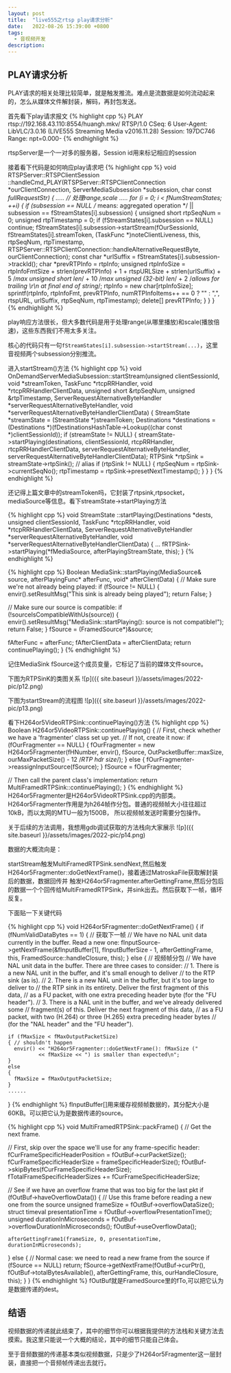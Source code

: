 ```yaml
---
layout: post
title:  "live555之rtsp play请求分析"
date:   2022-08-26 15:39:00 +0800
tags:
  - 音视频开发
description:
---
```


PLAY请求分析
---------------
PLAY请求的相关处理比较简单，就是触发推流。难点是流数据是如何流动起来的，怎么从媒体文件解封装，解码，再封包发送。

首先看下play请求报文
{% highlight cpp %}
PLAY rtsp://192.168.43.110:8554/huangh.mkv/ RTSP/1.0
CSeq: 6
User-Agent: LibVLC/3.0.16 (LIVE555 Streaming Media v2016.11.28)
Session: 197DC746
Range: npt=0.000-
{% endhighlight %}

rtspServer是一个一对多的服务器，Session id用来标记相应的session

接着看下代码是如何响应play请求吧
{% highlight cpp %}
void RTSPServer::RTSPClientSession ::handleCmd_PLAY(RTSPServer::RTSPClientConnection *ourClientConnection,
                                                    ServerMediaSubsession *subsession, char const *fullRequestStr)
{
  .....
  // 处理range,scale
  .....
  for (i = 0; i < fNumStreamStates; ++i)
   {
     if (subsession == NULL /* means: aggregated operation */
         || subsession == fStreamStates[i].subsession)
     {
       unsigned short rtpSeqNum = 0;
       unsigned rtpTimestamp = 0;
       if (fStreamStates[i].subsession == NULL)
         continue;
       fStreamStates[i].subsession->startStream(fOurSessionId,
                                                fStreamStates[i].streamToken,
                                                (TaskFunc *)noteClientLiveness, this,
                                                rtpSeqNum, rtpTimestamp,
                                                RTSPServer::RTSPClientConnection::handleAlternativeRequestByte, ourClientConnection);
       const char *urlSuffix = fStreamStates[i].subsession->trackId();
       char *prevRTPInfo = rtpInfo;
       unsigned rtpInfoSize = rtpInfoFmtSize + strlen(prevRTPInfo) + 1 + rtspURLSize + strlen(urlSuffix) + 5 /*max unsigned short len*/
                              + 10                                                                           /*max unsigned (32-bit) len*/
                              + 2 /*allows for trailing \r\n at final end of string*/;
       rtpInfo = new char[rtpInfoSize];
       sprintf(rtpInfo, rtpInfoFmt,
               prevRTPInfo,
               numRTPInfoItems++ == 0 ? "" : ",",
               rtspURL, urlSuffix,
               rtpSeqNum,
               rtpTimestamp);
       delete[] prevRTPInfo;
     }
   }
}
{% endhighlight %}

play响应方法很长，但大多数代码是用于处理range(从哪里播放)和scale(播放倍速)，这些东西我们不用太多关注。

核心的代码只有一句`fStreamStates[i].subsession->startStream(...)`，这里音视频两个subsession分别推流。

进入startStream()方法
{% highlight cpp %}
void OnDemandServerMediaSubsession::startStream(unsigned clientSessionId,
                                                void *streamToken,
                                                TaskFunc *rtcpRRHandler,
                                                void *rtcpRRHandlerClientData,
                                                unsigned short &rtpSeqNum,
                                                unsigned &rtpTimestamp,
                                                ServerRequestAlternativeByteHandler *serverRequestAlternativeByteHandler,
                                                void *serverRequestAlternativeByteHandlerClientData)
{
  StreamState *streamState = (StreamState *)streamToken;
  Destinations *destinations = (Destinations *)(fDestinationsHashTable->Lookup((char const *)clientSessionId));
  if (streamState != NULL)
  {
    streamState->startPlaying(destinations, clientSessionId,
                              rtcpRRHandler, rtcpRRHandlerClientData,
                              serverRequestAlternativeByteHandler, serverRequestAlternativeByteHandlerClientData);
    RTPSink *rtpSink = streamState->rtpSink(); // alias
    if (rtpSink != NULL)
    {
      rtpSeqNum = rtpSink->currentSeqNo();
      rtpTimestamp = rtpSink->presetNextTimestamp();
    }
  }
}
{% endhighlight %}

还记得上篇文章中的streamToken吗，它封装了rtpsink,rtpsocket，mediaSource等信息。看下streamState->startPlaying方法

{% highlight cpp %}
void StreamState ::startPlaying(Destinations *dests, unsigned clientSessionId,
                                TaskFunc *rtcpRRHandler, void *rtcpRRHandlerClientData,
                                ServerRequestAlternativeByteHandler *serverRequestAlternativeByteHandler,
                                void *serverRequestAlternativeByteHandlerClientData)
{
  ...
  fRTPSink->startPlaying(*fMediaSource, afterPlayingStreamState, this);
}
{% endhighlight %}

{% highlight cpp %}
Boolean MediaSink::startPlaying(MediaSource& source,
				afterPlayingFunc* afterFunc,
				void* afterClientData) {
  // Make sure we're not already being played:
  if (fSource != NULL) {
    envir().setResultMsg("This sink is already being played");
    return False;
  }

  // Make sure our source is compatible:
  if (!sourceIsCompatibleWithUs(source)) {
    envir().setResultMsg("MediaSink::startPlaying(): source is not compatible!");
    return False;
  }
  fSource = (FramedSource*)&source;

  fAfterFunc = afterFunc;
  fAfterClientData = afterClientData;
  return continuePlaying();
}
{% endhighlight %}

记住MediaSink fSource这个成员变量，它标记了当前的媒体文件source。

下图为RTPSinK的类图关系
![p]({{ site.baseurl }}/assets/images/2022-pic/p12.png)

下图为startStream的流程图
![p]({{ site.baseurl }}/assets/images/2022-pic/p13.png)

看下H264or5VideoRTPSink::continuePlaying()方法
{% highlight cpp %}
Boolean H264or5VideoRTPSink::continuePlaying()
{
  // First, check whether we have a 'fragmenter' class set up yet.
  // If not, create it now:
  if (fOurFragmenter == NULL)
  {
    fOurFragmenter = new H264or5Fragmenter(fHNumber, envir(), fSource, OutPacketBuffer::maxSize,
                                           ourMaxPacketSize() - 12 /*RTP hdr size*/);
  }
  else
  {
    fOurFragmenter->reassignInputSource(fSource);
  }
  fSource = fOurFragmenter;

  // Then call the parent class's implementation:
  return MultiFramedRTPSink::continuePlaying();
}
{% endhighlight %}
H264or5Fragmenter是H264or5VideoRTPSink.cpp的内部类。H264or5Fragmenter作用是为h264帧作分包。普通的视频帧大小往往超过10kB，而以太网的MTU一般为1500B，
所以视频帧发送时需要分包操作。

关于后续的方法调用，我想用gdb调试获取的方法栈向大家展示
![p]({{ site.baseurl }}/assets/images/2022-pic/p14.png)

数据的大概流向是：

startStream触发MultiFramedRTPSink.sendNext,然后触发H264or5Fragmenter::doGetNextFrame()，接着通过MatroskaFile获取解封装后的数据，数据回传并
触发H264or5Fragmenter.afterGettingFrame,然后分包后的数据一个个回传给MultiFramedRTPSink，并sink出去。然后获取下一帧，循环反复。

下面贴一下关键代码

{% highlight cpp %}
void H264or5Fragmenter::doGetNextFrame()
{
  if (fNumValidDataBytes == 1)
  {
    // 获取下一帧
    // We have no NAL unit data currently in the buffer.  Read a new one:
    fInputSource->getNextFrame(&fInputBuffer[1], fInputBufferSize - 1,
                               afterGettingFrame, this,
                               FramedSource::handleClosure, this);
  }
  else
  {
    // 视频帧分包
    // We have NAL unit data in the buffer.  There are three cases to consider:
    // 1. There is a new NAL unit in the buffer, and it's small enough to deliver
    //    to the RTP sink (as is).
    // 2. There is a new NAL unit in the buffer, but it's too large to deliver to
    //    the RTP sink in its entirety.  Deliver the first fragment of this data,
    //    as a FU packet, with one extra preceding header byte (for the "FU header").
    // 3. There is a NAL unit in the buffer, and we've already delivered some
    //    fragment(s) of this.  Deliver the next fragment of this data,
    //    as a FU packet, with two (H.264) or three (H.265) extra preceding header bytes
    //    (for the "NAL header" and the "FU header").

    if (fMaxSize < fMaxOutputPacketSize)
    { // shouldn't happen
      envir() << "H264or5Fragmenter::doGetNextFrame(): fMaxSize ("
              << fMaxSize << ") is smaller than expected\n";
    }
    else
    {
      fMaxSize = fMaxOutputPacketSize;
    }
    ......
  }
{% endhighlight %}
fInputBuffer[]用来缓存视频帧数据的，其分配大小是60KB。可以把它认为是数据传递的source。

{% highlight cpp %}
void MultiFramedRTPSink::packFrame()
{
  // Get the next frame.

  // First, skip over the space we'll use for any frame-specific header:
  fCurFrameSpecificHeaderPosition = fOutBuf->curPacketSize();
  fCurFrameSpecificHeaderSize = frameSpecificHeaderSize();
  fOutBuf->skipBytes(fCurFrameSpecificHeaderSize);
  fTotalFrameSpecificHeaderSizes += fCurFrameSpecificHeaderSize;

  // See if we have an overflow frame that was too big for the last pkt
  if (fOutBuf->haveOverflowData())
  {
    // Use this frame before reading a new one from the source
    unsigned frameSize = fOutBuf->overflowDataSize();
    struct timeval presentationTime = fOutBuf->overflowPresentationTime();
    unsigned durationInMicroseconds = fOutBuf->overflowDurationInMicroseconds();
    fOutBuf->useOverflowData();

    afterGettingFrame1(frameSize, 0, presentationTime, durationInMicroseconds);
  }
  else
  {
    // Normal case: we need to read a new frame from the source
    if (fSource == NULL)
      return;
    fSource->getNextFrame(fOutBuf->curPtr(), fOutBuf->totalBytesAvailable(),
                          afterGettingFrame, this, ourHandleClosure, this);
  }
}
{% endhighlight %}
fOutBuf就是FramedSource里的fTo,可以把它认为是数据传递的dest。

结语
--------------
视频数据的传递就此结束了，其中的细节你可以根据我提供的方法栈和关键方法去摸索。我这里只能说一个大概的结论，其中的细节只能自己体会。

至于音频数据的传递基本类似视频数据，只是少了H264or5Fragmenter这一层封装，直接把一个音频帧传递出去就行。
